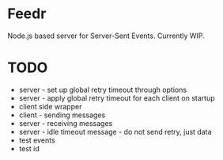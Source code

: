 Feedr
=====

Node.js based server for Server-Sent Events. Currently WIP.

TODO
====

 * server - set up global retry timeout through options
 * server - apply global retry timeout for each client on startup
 * client side wrapper
 * client - sending messages
 * server - receiving messages
 * server - idle timeout message - do not send retry, just data
 * test events
 * test id
